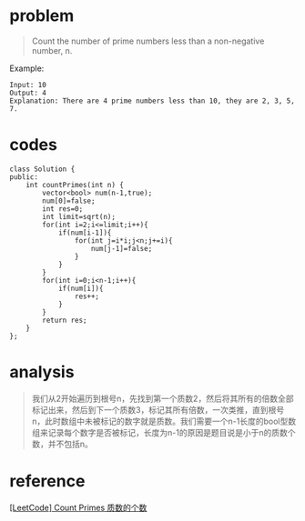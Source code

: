 # problem
>Count the number of prime numbers less than a non-negative number, n.

Example:
```
Input: 10
Output: 4
Explanation: There are 4 prime numbers less than 10, they are 2, 3, 5, 7.
```

# codes
```
class Solution {
public:
    int countPrimes(int n) {
        vector<bool> num(n-1,true);
        num[0]=false;
        int res=0;
        int limit=sqrt(n);
        for(int i=2;i<=limit;i++){
            if(num[i-1]){
                for(int j=i*i;j<n;j+=i){
                    num[j-1]=false;
                }
            }
        }
        for(int i=0;i<n-1;i++){
            if(num[i]){
                res++;
            }
        }
        return res;
    }
};
```

# analysis
>我们从2开始遍历到根号n，先找到第一个质数2，然后将其所有的倍数全部标记出来，然后到下一个质数3，标记其所有倍数，一次类推，直到根号n，此时数组中未被标记的数字就是质数。我们需要一个n-1长度的bool型数组来记录每个数字是否被标记，长度为n-1的原因是题目说是小于n的质数个数，并不包括n。

# reference

[[LeetCode] Count Primes 质数的个数][1]


[1]: http://www.cnblogs.com/grandyang/p/4462810.html